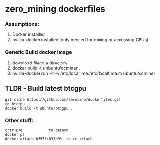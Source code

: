 # zero_mining dockerfiles

### Assumptions:  
1.  Docker installed
2.  nvidia-docker installed (only needed for mining or accessing GPUs)  

### Generic Build docker image
1. download file to a directory
2. docker build -t unbuntu/ccminer .
3. nvidia-docker run -it -v /etc/localtime:/etc/localtime:ro ubuntu/ccminer

## TLDR - Build latest btcgpu 
```
git clone https://github.com/zerobane/dockerfiles.git
cd btcgpu 
docker build -t ubuntu/btcgpu .
```

### Other stuff:
```
crtr+p+q 			to detach
docker ps 			
docker attach b397fc033d96	to re-attach
```
